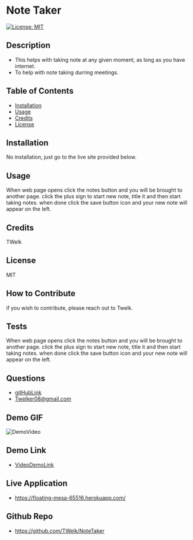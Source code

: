 
# Note Taker
[![License: MIT](https://img.shields.io/badge/License-MIT-yellow.svg)](https://opensource.org/licenses/MIT)
## Description
- This helps with taking note at any given moment, as long as you have internet.
- To help with note taking durring meetings.
## Table of Contents
- [Installation](#installation)
- [Usage](#usage)
- [Credits](#credits)
- [License](#license)
## Installation
No installation, just go to the live site provided below.
## Usage
When web page opens click the notes button and you will be brought to another page. click the plus sign to start new note, title it and then start taking notes. when done click the save button icon and your new note will appear on the left.
## Credits
TWelk
## License
MIT
## How to Contribute
if you wish to contribute, please reach out to Twelk.
## Tests
When web page opens click the notes button and you will be brought to another page. click the plus sign to start new note, title it and then start taking notes. when done click the save button icon and your new note will appear on the left.
## Questions
* [gitHubLink](https://github.com/TWelk)
* <a href="mailto:it-support@kth.se">Twelker08@gmail.com</a>
## Demo GIF
![DemoVideo](./Assets/Images/notetaker.gif)
## Demo Link
* [VideoDemoLink]()
## Live Application
* https://floating-mesa-65516.herokuapp.com/
## Github Repo
* https://github.com/TWelk/NoteTaker

